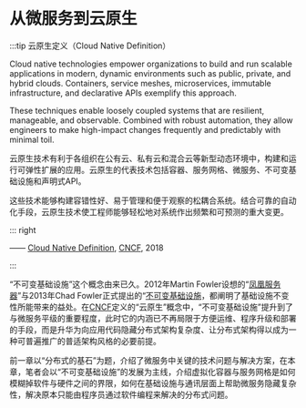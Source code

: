 # 从微服务到云原生

:::tip 云原生定义（Cloud Native Definition）

Cloud native technologies empower organizations to build and run scalable applications in modern, dynamic environments such as public, private, and hybrid clouds. Containers, service meshes, microservices, immutable infrastructure, and declarative APIs exemplify this approach.

These techniques enable loosely coupled systems that are resilient, manageable, and observable. Combined with robust automation, they allow engineers to make high-impact changes frequently and predictably with minimal toil.

云原生技术有利于各组织在公有云、私有云和混合云等新型动态环境中，构建和运行可弹性扩展的应用。云原生的代表技术包括容器、服务网格、微服务、不可变基础设施和声明式API。

这些技术能够构建容错性好、易于管理和便于观察的松耦合系统。结合可靠的自动化手段，云原生技术使工程师能够轻松地对系统作出频繁和可预测的重大变更。

::: right

—— [Cloud Native Definition](https://github.com/cncf/toc/blob/master/DEFINITION.md), [CNCF](https://www.cncf.io/), 2018

:::

“不可变基础设施”这个概念由来已久。2012年Martin Fowler设想的“[凤凰服务器](https://martinfowler.com/bliki/PhoenixServer.html)”与2013年Chad Fowler正式提出的“[不可变基础设施](http://chadfowler.com/2013/06/23/immutable-deployments.html)，都阐明了基础设施不变性所能带来的益处。在[CNCF](https://en.wikipedia.org/wiki/Cloud_Native_Computing_Foundation)定义的“云原生”概念中，“不可变基础设施”提升到了与微服务平级的重要程度，此时它的内涵已不再局限于方便运维、程序升级和部署的手段，而是升华为向应用代码隐藏分布式架构复杂度、让分布式架构得以成为一种可普遍推广的普适架构风格的必要前提。

前一章以“分布式的基石”为题，介绍了微服务中关键的技术问题与解决方案，在本章，笔者会以“不可变基础设施”的发展为主线，介绍虚拟化容器与服务网格是如何模糊掉软件与硬件之间的界限，如何在基础设施与通讯层面上帮助微服务隐藏复杂性，解决原本只能由程序员通过软件编程来解决的分布式问题。

